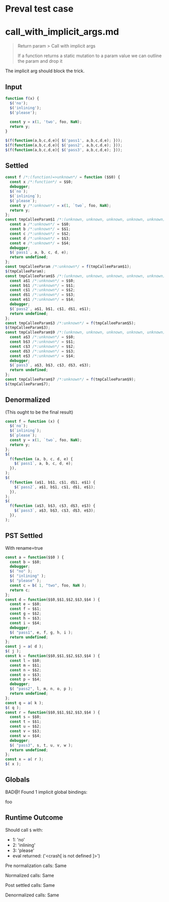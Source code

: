 # Preval test case

# call_with_implicit_args.md

> Return param > Call with implicit args
>
> If a function returns a static mutation to a param value we can outline the param and drop it

The implicit arg should block the trick.

## Input

`````js filename=intro
function f(x) {
  $('no');
  $('inlining');
  $('please');
  
  const y = x(1, 'two', foo, NaN);
  return y;
}

$(f(function(a,b,c,d,e){ $('pass1', a,b,c,d,e); }));
$(f(function(a,b,c,d,e){ $('pass2', a,b,c,d,e); }));
$(f(function(a,b,c,d,e){ $('pass3', a,b,c,d,e); }));
`````


## Settled


`````js filename=intro
const f /*:(function)=>unknown*/ = function ($$0) {
  const x /*:function*/ = $$0;
  debugger;
  $(`no`);
  $(`inlining`);
  $(`please`);
  const y /*:unknown*/ = x(1, `two`, foo, NaN);
  return y;
};
const tmpCalleeParam$1 /*:(unknown, unknown, unknown, unknown, unknown)=>undefined*/ = function ($$0, $$1, $$2, $$3, $$4) {
  const a /*:unknown*/ = $$0;
  const b /*:unknown*/ = $$1;
  const c /*:unknown*/ = $$2;
  const d /*:unknown*/ = $$3;
  const e /*:unknown*/ = $$4;
  debugger;
  $(`pass1`, a, b, c, d, e);
  return undefined;
};
const tmpCalleeParam /*:unknown*/ = f(tmpCalleeParam$1);
$(tmpCalleeParam);
const tmpCalleeParam$5 /*:(unknown, unknown, unknown, unknown, unknown)=>undefined*/ = function ($$0, $$1, $$2, $$3, $$4) {
  const a$1 /*:unknown*/ = $$0;
  const b$1 /*:unknown*/ = $$1;
  const c$1 /*:unknown*/ = $$2;
  const d$1 /*:unknown*/ = $$3;
  const e$1 /*:unknown*/ = $$4;
  debugger;
  $(`pass2`, a$1, b$1, c$1, d$1, e$1);
  return undefined;
};
const tmpCalleeParam$3 /*:unknown*/ = f(tmpCalleeParam$5);
$(tmpCalleeParam$3);
const tmpCalleeParam$9 /*:(unknown, unknown, unknown, unknown, unknown)=>undefined*/ = function ($$0, $$1, $$2, $$3, $$4) {
  const a$3 /*:unknown*/ = $$0;
  const b$3 /*:unknown*/ = $$1;
  const c$3 /*:unknown*/ = $$2;
  const d$3 /*:unknown*/ = $$3;
  const e$3 /*:unknown*/ = $$4;
  debugger;
  $(`pass3`, a$3, b$3, c$3, d$3, e$3);
  return undefined;
};
const tmpCalleeParam$7 /*:unknown*/ = f(tmpCalleeParam$9);
$(tmpCalleeParam$7);
`````


## Denormalized
(This ought to be the final result)

`````js filename=intro
const f = function (x) {
  $(`no`);
  $(`inlining`);
  $(`please`);
  const y = x(1, `two`, foo, NaN);
  return y;
};
$(
  f(function (a, b, c, d, e) {
    $(`pass1`, a, b, c, d, e);
  }),
);
$(
  f(function (a$1, b$1, c$1, d$1, e$1) {
    $(`pass2`, a$1, b$1, c$1, d$1, e$1);
  }),
);
$(
  f(function (a$3, b$3, c$3, d$3, e$3) {
    $(`pass3`, a$3, b$3, c$3, d$3, e$3);
  }),
);
`````


## PST Settled
With rename=true

`````js filename=intro
const a = function($$0 ) {
  const b = $$0;
  debugger;
  $( "no" );
  $( "inlining" );
  $( "please" );
  const c = b( 1, "two", foo, NaN );
  return c;
};
const d = function($$0,$$1,$$2,$$3,$$4 ) {
  const e = $$0;
  const f = $$1;
  const g = $$2;
  const h = $$3;
  const i = $$4;
  debugger;
  $( "pass1", e, f, g, h, i );
  return undefined;
};
const j = a( d );
$( j );
const k = function($$0,$$1,$$2,$$3,$$4 ) {
  const l = $$0;
  const m = $$1;
  const n = $$2;
  const o = $$3;
  const p = $$4;
  debugger;
  $( "pass2", l, m, n, o, p );
  return undefined;
};
const q = a( k );
$( q );
const r = function($$0,$$1,$$2,$$3,$$4 ) {
  const s = $$0;
  const t = $$1;
  const u = $$2;
  const v = $$3;
  const w = $$4;
  debugger;
  $( "pass3", s, t, u, v, w );
  return undefined;
};
const x = a( r );
$( x );
`````


## Globals


BAD@! Found 1 implicit global bindings:

foo


## Runtime Outcome


Should call `$` with:
 - 1: 'no'
 - 2: 'inlining'
 - 3: 'please'
 - eval returned: ('<crash[ <ref> is not defined ]>')

Pre normalization calls: Same

Normalized calls: Same

Post settled calls: Same

Denormalized calls: Same

